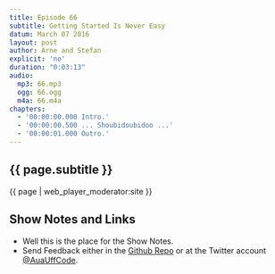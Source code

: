 ```yaml
---
title: Episode 66
subtitle: Getting Started Is Never Easy
datum: March 07 2016
layout: post
author: Arne and Stefan
explicit: 'no'
duration: "0:03:13"
audio:
  mp3: 66.mp3
  ogg: 66.ogg
  m4a: 66.m4a
chapters:
  - '00:00:00.000 Intro.'
  - '00:00:00.500 ... Shoubidoubidoo ...'
  - '00:00:01.000 Outro.'
---
```


## {{ page.subtitle }}

{{ page | web_player_moderator:site }}

## Show Notes and Links

  * Well this is the place for the Show Notes.
  * Send Feedback either in the [Github Repo](https://github.com/haslinger/jekyll-octopod) or at the Twitter account [@AuaUffCode](http://twitter.com/@AuaUffCode).
